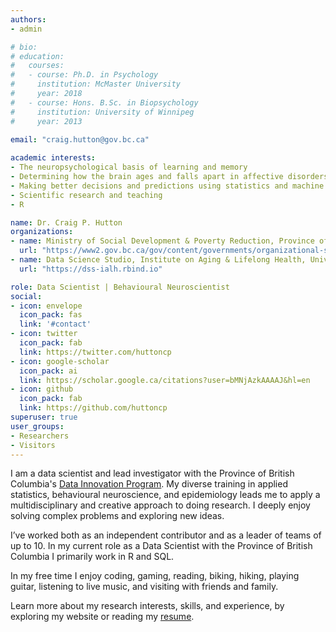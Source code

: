 ```yaml
---
authors:
- admin

# bio: 
# education:
#   courses:
#   - course: Ph.D. in Psychology
#     institution: McMaster University
#     year: 2018
#   - course: Hons. B.Sc. in Biopsychology
#     institution: University of Winnipeg
#     year: 2013
    
email: "craig.hutton@gov.bc.ca"

academic interests:
- The neuropsychological basis of learning and memory
- Determining how the brain ages and falls apart in affective disorders and neurodegenerative diseases
- Making better decisions and predictions using statistics and machine learning
- Scientific research and teaching
- R

name: Dr. Craig P. Hutton
organizations:
- name: Ministry of Social Development & Poverty Reduction, Province of British Columbia
  url: "https://www2.gov.bc.ca/gov/content/governments/organizational-structure/ministries-organizations/ministries/social-development-poverty-reduction"
- name: Data Science Studio, Institute on Aging & Lifelong Health, University of Victoria
  url: "https://dss-ialh.rbind.io"

role: Data Scientist | Behavioural Neuroscientist
social:
- icon: envelope
  icon_pack: fas
  link: '#contact'
- icon: twitter
  icon_pack: fab
  link: https://twitter.com/huttoncp
- icon: google-scholar
  icon_pack: ai
  link: https://scholar.google.ca/citations?user=bMNjAzkAAAAJ&hl=en
- icon: github
  icon_pack: fab
  link: https://github.com/huttoncp
superuser: true
user_groups:
- Researchers
- Visitors
---
```


I am a data scientist and lead investigator with the Province of British Columbia's [Data Innovation Program](https://www2.gov.bc.ca/gov/content/data/about-data-management/data-innovation-program/projects). My diverse training in applied statistics, behavioural neuroscience, and epidemiology leads me to apply a multidisciplinary and creative approach to doing research. I deeply enjoy solving complex problems and exploring new ideas.

I’ve worked both as an independent contributor and as a leader of teams of up to 10. In my current role as a Data Scientist with the Province of British Columbia I primarily work in R and SQL.

In my free time I enjoy coding, gaming, reading, biking, hiking, playing guitar, listening to live music, and visiting with friends and family.

Learn more about my research interests, skills, and experience, by exploring my website or reading my [resume](resume.pdf).
